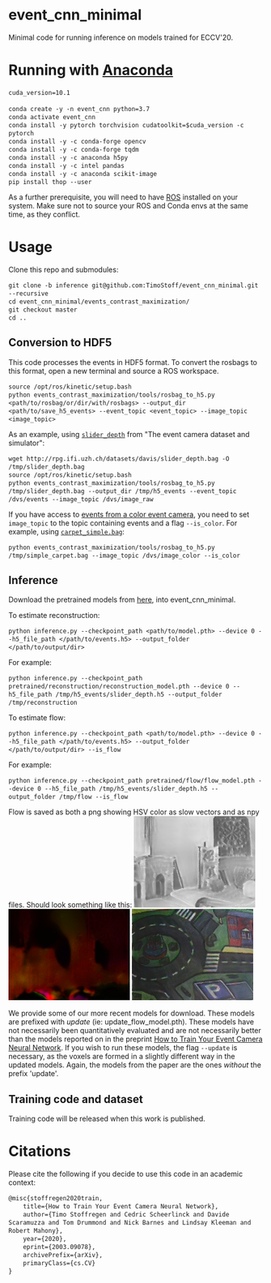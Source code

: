 # event_cnn_minimal
Minimal code for running inference on models trained for ECCV'20.

# Running with [Anaconda](https://docs.anaconda.com/anaconda/install/)
```
cuda_version=10.1

conda create -y -n event_cnn python=3.7
conda activate event_cnn
conda install -y pytorch torchvision cudatoolkit=$cuda_version -c pytorch
conda install -y -c conda-forge opencv
conda install -y -c conda-forge tqdm
conda install -y -c anaconda h5py 
conda install -y -c intel pandas
conda install -y -c anaconda scikit-image
pip install thop --user
```
As a further prerequisite, you will need to have [ROS](http://wiki.ros.org/kinetic/Installation/Ubuntu) installed on your system. Make sure not to source your ROS and Conda envs at the same time, as they conflict.
# Usage

Clone this repo and submodules:
```
git clone -b inference git@github.com:TimoStoff/event_cnn_minimal.git --recursive
cd event_cnn_minimal/events_contrast_maximization/
git checkout master
cd ..
```
## Conversion to HDF5
This code processes the events in HDF5 format. To convert the rosbags to this format, open a new terminal and source a ROS workspace.
```
source /opt/ros/kinetic/setup.bash
python events_contrast_maximization/tools/rosbag_to_h5.py <path/to/rosbag/or/dir/with/rosbags> --output_dir <path/to/save_h5_events> --event_topic <event_topic> --image_topic <image_topic>
```
As an example, using [`slider_depth`](http://rpg.ifi.uzh.ch/datasets/davis/slider_depth.bag) from "The event camera dataset and simulator":
```
wget http://rpg.ifi.uzh.ch/datasets/davis/slider_depth.bag -O /tmp/slider_depth.bag
source /opt/ros/kinetic/setup.bash
python events_contrast_maximization/tools/rosbag_to_h5.py /tmp/slider_depth.bag --output_dir /tmp/h5_events --event_topic /dvs/events --image_topic /dvs/image_raw
```
If you have access to [events from a color event camera](http://rpg.ifi.uzh.ch/CED.html), you need to set `image_topic` to the topic containing events and a flag `--is_color`. For example, using [`carpet_simple.bag`](http://rpg.ifi.uzh.ch/CED/datasets/CED_simple.zip):
```
python events_contrast_maximization/tools/rosbag_to_h5.py /tmp/simple_carpet.bag --image_topic /dvs/image_color --is_color
```
## Inference
Download the pretrained models from [here](https://drive.google.com/open?id=1J6PbqYPOGlyspYsdH4fgg5pZpc_l-BOD), into event_cnn_minimal.

To estimate reconstruction:
```
python inference.py --checkpoint_path <path/to/model.pth> --device 0 --h5_file_path </path/to/events.h5> --output_folder </path/to/output/dir>
```
For example:
```
python inference.py --checkpoint_path pretrained/reconstruction/reconstruction_model.pth --device 0 --h5_file_path /tmp/h5_events/slider_depth.h5 --output_folder /tmp/reconstruction
```
To estimate flow:
```
python inference.py --checkpoint_path <path/to/model.pth> --device 0 --h5_file_path </path/to/events.h5> --output_folder </path/to/output/dir> --is_flow
```
For example:
```
python inference.py --checkpoint_path pretrained/flow/flow_model.pth --device 0 --h5_file_path /tmp/h5_events/slider_depth.h5 --output_folder /tmp/flow --is_flow
```
Flow is saved as both a png showing HSV color as slow vectors and as npy files. Should look something like this:
![Reconstruction](.readme/reonstruction.gif)
![Flow](.readme/flow.gif)
![Color](.readme/color.gif)

We provide some of our more recent models for download. These models are prefixed with _update_ (ie: update\_flow\_model.pth).
These models have not necessarily been quantitatively evaluated and are not necessarily better than the models reported on in the preprint [How to Train Your Event Camera Neural Network](https://arxiv.org/abs/2003.09078).
If you wish to run these models, the flag `--update` is necessary, as the voxels are formed in a slightly different way in the updated models.
Again, the models from the paper are the ones *without* the prefix 'update'.

## Training code and dataset
Training code will be released when this work is published.

# Citations
Please cite the following if you decide to use this code in an academic context:
```
@misc{stoffregen2020train,
    title={How to Train Your Event Camera Neural Network},
    author={Timo Stoffregen and Cedric Scheerlinck and Davide Scaramuzza and Tom Drummond and Nick Barnes and Lindsay Kleeman and Robert Mahony},
    year={2020},
    eprint={2003.09078},
    archivePrefix={arXiv},
    primaryClass={cs.CV}
}
```
